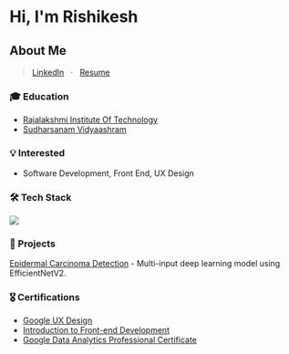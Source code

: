 # Hi, I'm Rishikesh
## About Me
> [LinkedIn](https://www.linkedin.com/in/rishikesh-k-sharma) &nbsp; · &nbsp; [Resume](./Resume_Rishikesh_K_GITHUB.pdf)

### 🎓 Education
- [Rajalakshmi Institute Of Technology](https://www.ritchennai.org/)
- [Sudharsanam Vidyaashram](https://svschool.ac.in/)

### 💡 Interested
- Software Development, Front End, UX Design

### 🛠 Tech Stack
<p>
  <a href="https://skillicons.dev">
    <img src="https://skillicons.dev/icons?i=java,androidstudio,html,css,figma,js" />
  </a>
  <br/>
</p>

### 🌟 Projects
[Epidermal Carcinoma Detection](./) - Multi-input deep learning model using EfficientNetV2.

### 🎖️ Certifications
- [Google UX Design](https://coursera.org/share/a183e7ce65c102431f551d8172a7c89c)
- [Introduction to Front-end Development](https://coursera.org/share/e3a0aa95260107e7571525c709bc56ac)
- [Google Data Analytics Professional Certificate](https://coursera.org/share/d53be0681341a799c91f70e12c6bda40)



